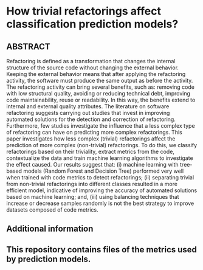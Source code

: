 <h1>How trivial refactorings affect classification prediction models?</h1>

<h2>ABSTRACT</h2>
<p>Refactoring is defined as a transformation that changes the internal structure of the source code without changing the external behavior. Keeping the external behavior means that after applying the refactoring activity, the software must produce the same output as before the activity. The refactoring activity can bring several benefits, such as: removing code with low structural quality, avoiding or reducing technical debt, improving code maintainability, reuse or readability. In this way, the benefits extend to internal and external quality attributes. The literature on software refactoring suggests carrying out studies that invest in improving automated solutions for the detection and correction of refactoring. Furthermore, few studies investigate the influence that a less complex type of refactoring can have on predicting more complex refactorings. This paper investigates how less complex (trivial) refactorings affect the prediction of more complex (non-trivial) refactorings. To do this, we classify refactorings based on their triviality, extract metrics from the code, contextualize the data and train machine learning algorithms to investigate the effect caused. Our results suggest that: (i) machine learning with tree-based models (Random Forest and Decision Tree) performed very well when trained with code metrics to detect refactorings; (ii) separating trivial from non-trivial refactorings into different classes resulted in a more efficient model, indicative of improving the accuracy of automated solutions based on machine learning; and, (iii) using balancing techniques that increase or decrease samples randomly is not the best strategy to improve datasets composed of code metrics.</p>

<h2>Additional information<h2>
<p>This repository contains files of the metrics used by prediction models.</p>


